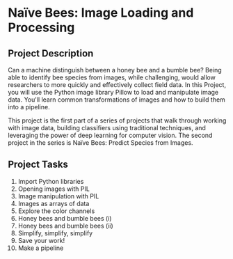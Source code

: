 # Naïve Bees: Image Loading and Processing
## Project Description
Can a machine distinguish between a honey bee and a bumble bee? Being able to identify bee species from images, while challenging, would allow researchers to more quickly and effectively collect field data. In this Project, you will use the Python image library Pillow to load and manipulate image data. You'll learn common transformations of images and how to build them into a pipeline.

This project is the first part of a series of projects that walk through working with image data, building classifiers using traditional techniques, and leveraging the power of deep learning for computer vision. The second project in the series is Naïve Bees: Predict Species from Images.

## Project Tasks
1. Import Python libraries
2. Opening images with PIL
3. Image manipulation with PIL
4. Images as arrays of data
5. Explore the color channels
6. Honey bees and bumble bees (i)
7. Honey bees and bumble bees (ii)
8. Simplify, simplify, simplify
9. Save your work!
10. Make a pipeline
